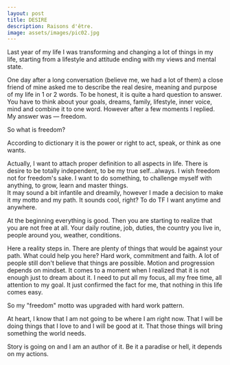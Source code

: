 ```yaml
---
layout: post
title: DESIRE
description: Raisons d'être.  
image: assets/images/pic02.jpg
---
```


Last year of my life I was transforming and changing a lot of things in my life, starting from a lifestyle and attitude ending with my views and mental state.

One day after a long conversation (believe me, we had a lot of them) a close friend of mine asked me to describe the real desire, meaning and purpose of my life in 1 or 2 words. To be honest, it is quite a hard question to answer. You have to think about your goals, dreams, family, lifestyle, inner voice, mind and combine it to one word. However after a few moments I replied. 
My answer was — freedom.

So what is freedom? 

According to dictionary it is the power or right to act, speak, or think as one wants.

Actually, I want to attach proper definition to all aspects in life. There is desire to be totally independent, to be my true self...always. I wish freedom not for freedom's sake. I want to do something, to challenge myself with anything, to grow, learn and master things.  
It may sound a bit infantile and dreamily, however I made a decision to make it my motto and my path. It sounds cool, right? To do TF I want anytime and anywhere.

At the beginning everything is good. Then you are starting to realize that you are not free at all. Your daily routine, job, duties, the country you live in, people around you, weather, conditions.  

Here a reality steps in. There are plenty of things that would be against your path. What could help you here? Hard work, commitment and faith. A lot of people still don't believe that things are possible. Motion and progression depends on mindset. It comes to a moment when I realized that it is not enough just to dream about it. I need to put all my focus, all my free time, all attention to my goal. It just confirmed the fact for me, that nothing in this life comes easy.   

So my "freedom" motto was upgraded with hard work pattern.

At heart, I know that I am not going to be where I am right now. That I will be doing things that I love to and I will be good at it. That those things will bring something the world needs.

Story is going on and I am an author of it. Be it a paradise or hell, it depends on my actions. 

